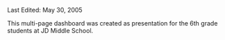 Last Edited: May 30, 2005

This multi-page dashboard was created as presentation for the 6th grade students at JD Middle School.
